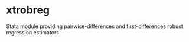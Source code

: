 # xtrobreg
Stata module providing pairwise-differences and first-differences robust regression estimators
